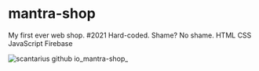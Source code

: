 # mantra-shop
My first ever web shop. #2021 Hard-coded. Shame? No shame. 
HTML CSS JavaScript Firebase

![scantarius github io_mantra-shop_](https://user-images.githubusercontent.com/32017278/236044239-41c2836a-9ea4-4602-ae4e-d4669e055fb3.png)
